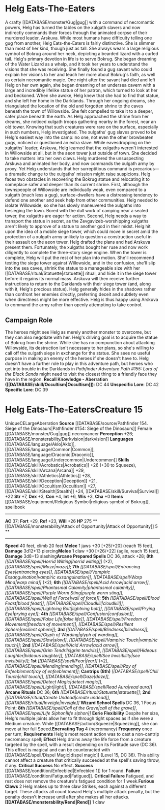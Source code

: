 ﻿---
ac: '37'
alignment: CE
all_resistance: null
burrow_speed: null
charisma: '+0'
climb_speed: '20'
constitution: '+4'
creature_ability:
- Attack of Opportunity
- Eerie Flexibility
- Enervating Tug
- Furious Claws
- Rend
creature_family: null
dexterity: '+3'
element: null
fly_speed: null
fortitude: '+29'
hardness: null
hp: '275'
id: '2125'
immunity: null
intelligence: '+6'
land_speed: '40'
language:
- '[[DATABASE/language/Aklo|Aklo]]'
- '[[DATABASE/language/Common|Common]]'
- '[[DATABASE/language/Draconic|Draconic]]'
- '[[DATABASE/language/Undercommon|Undercommon]]'
level: '15'
max_speed: '40'
name: Helg Eats-The-Eaters
perception: '+26'
rarity: Unique
reflex: '+23'
resistance: null
rus_type_level: null
school: null
sense:
- '[[DATABASE/monsterability/Darkvision|darkvision]]'
size: Large
skill:
- '[[DATABASE/skill/Acrobatics|Acrobatics]] +26'
- '[[DATABASE/skill/Arcana|Arcana]] +29'
- '[[DATABASE/skill/Athletics|Athletics]] +28'
- '[[DATABASE/skill/Deception|Deception]] +21'
- '[[DATABASE/skill/Occultism|Occultism]] +27'
- '[[DATABASE/skill/Stealth|Stealth]] +24'
- '[[DATABASE/skill/Survival|Survival]] +22'
source: '[[DATABASE/source/Pathfinder 154. Siege of the Dinosaurs|Pathfinder #154:
  Siege of the Dinosaurs]]'
speed:
- 40 feet
- climb 20 feet
spell:
- '[[DATABASE/spell/Acid Arrow|Acid Arrow]]'
- '[[DATABASE/spell/Blindness|Blindness]]'
- '[[DATABASE/spell/Blood Feast|Blood Feast]]'
- '[[DATABASE/spell/Call of the Grave|Call of the Grave]]'
- '[[DATABASE/spell/Chill Touch|Chill Touch]]'
- '[[DATABASE/spell/Cloudkill|Cloudkill]]'
- '[[DATABASE/spell/Confusion|Confusion]]'
- '[[DATABASE/spell/Daze|Daze]]'
- '[[DATABASE/spell/Detect Magic|Detect Magic]]'
- '[[DATABASE/spell/Entrancing Eyes|Entrancing Eyes]]'
- '[[DATABASE/spell/False Life|False Life]]'
- '[[DATABASE/spell/Fear|Fear]]'
- '[[DATABASE/spell/Freedom of Movement|Freedom of Movement]]'
- '[[DATABASE/spell/Glyph of Warding|Glyph of Warding]]'
- '[[DATABASE/spell/Grim Tendrils|Grim Tendrils]]'
- '[[DATABASE/spell/Hideous Laughter|Hideous Laughter]]'
- '[[DATABASE/spell/Horrid Wilting|Horrid Wilting]]'
- '[[DATABASE/spell/Life Siphon|Life Siphon]]'
- '[[DATABASE/spell/Light|Light]]'
- '[[DATABASE/spell/Lightning Bolt|LightningBolt]]'
- '[[DATABASE/spell/Maze|Maze]]'
- '[[DATABASE/spell/Mending|Mending]]'
- '[[DATABASE/spell/Phantasmal Calamity|Phantasmal Calamity]]'
- '[[DATABASE/spell/Prying Eye|Prying Eye]]'
- '[[DATABASE/spell/Purple Worm Sting|Purple Worm Sting]]'
- '[[DATABASE/spell/Ray of Enfeeblement|Ray of Enfeeblement]]'
- '[[DATABASE/spell/Read Aura|Read Aura]]'
- '[[DATABASE/spell/Resilient Sphere|Resilient Sphere]]'
- '[[DATABASE/spell/See Invisibility|See Invisibility]]'
- '[[DATABASE/spell/Slow|Slow]]'
- '[[DATABASE/spell/Vampiric Exsanguination|VampiricExsanguination]]'
- '[[DATABASE/spell/Vampiric Touch|Vampiric Touch]]'
- '[[DATABASE/spell/Wall of Force|Wall of Force]]'
- '[[DATABASE/spell/Warp Mind|Warp Mind]]'
strength: '+7'
strength_req: '7'
strongest_save:
- Fortitude
swim_speed: null
trait:
- '[[DATABASE/trait/Aberration|Aberration]]'
- '[[DATABASE/trait/Unique|Unique]]'
type: Creature
vision: Darkvision
weakest_save:
- Reflex
weakness: null
will: '+26'
wisdom: '+3'

---
# Helg Eats-The-Eaters

A crafty [[DATABASE/monster/Gug|gug]] with a command of necromantic powers, Helg has turned the tables on the xulgath slavers and now indirectly commands their forces through the animated corpse of their murdered leader, Arskuva. 
 While most humans have difficulty telling one gug from another, Helg Eats-the-Eaters is fairly distinctive. She is slimmer than most of her kind, though just as tall. She always wears a large religious symbol of Bokrug around her neck, depicting a bearded lizard with a curled tail.
 Helg's primary devotion in life is to serve Bokrug. She began dreaming of the Water Lizard as a whelp, and it took her years to understand the visions that she was receiving. She finally found a gug savant who could explain her visions to her and teach her more about Bokrug's faith, as well as certain necromantic magic. One night after the savant had died and left Helg on her own again, she began dreaming of an undersea cavern with a large and incredibly lifelike statue of her patron, which turned to look at her and beckoned. When she awoke, Helg knew that she had to find that statue, and she left her home in the Darklands. Through her ongoing dreams, she triangulated the location of the old and forgotten shrine to the caves beneath the town of Willowside. She felt compelled to take it to a deeper, safer place beneath the earth.
 As Helg approached the shrine from her dreams, she noticed xulgath troops gathering nearby in the forest, near an old tower. Knowing that such creatures were rare on the surface, especially in such numbers, Helg investigated. The xulgaths' gug slaves proved to be Helg's easiest way into the camp: no one, not even the other browbeaten gugs, noticed or questioned an extra slave. While eavesdropping on the xulgaths' leader, Arskuva, Helg learned that the xulgaths weren't interested in Willowside at all, but in the aeon tower just outside of town. She decided to take matters into her own claws.
 Helg murdered the unsuspecting Arskuva and animated her body, and now commands the xulgath army by proxy. Yet Helg understands that her surreptitious command is precarious—a dramatic change to the xulgaths' mission might raise suspicions.
 Helg faces two obstacles in recovering the Bokrug statue and relocating it to someplace safer and deeper than its current shrine. First, although the townspeople of Willowside are individually weak, even compared to a xulgath (much less a gug), surface-dwellers have a distressing tendency to defend one another and seek help from other communities. Helg needed to isolate Willowside, so she has slowly maneuvered the xulgaths into besieging the town. Bored with the dull work of camping near a sealed tower, the xulgaths are eager for action.
 Second, Helg needs a way to transport the statue in secret, as the Zevgavizeb-worshipping xulgaths aren't likely to approve of a statue to another god in their midst. Helg hit upon the idea of a mobile siege tower, which could move in secret amid the protection of a xulgath army unlikely to question a construction useful in their assault on the aeon tower. Helg drafted the plans and had Arskuva present them. Fortunately, the xulgaths bought her ruse and now work diligently to complete the three-story siege engine.
 When the tower is complete, Helg will put the rest of her plan into motion. She'll recommend testing the siege tower against Willowside, and in the confusion, she'll slip into the sea caves, shrink the statue to a manageable size with her [[DATABASE/ritual/Statuette|statuette]] ritual, and hide it in the siege tower before it regains its normal mass. Arskuva will then receive further instructions to return to the Darklands with their siege tower (and, along with it, Helg's precious statue).
 Helg generally hides in the shadows rather than confront her enemies directly, preferring deceit and subtlety even when directness might be more effective. Helg is thus happy using Arskuva to command the army rather than openly attempting to take control.

## Campaign Role

The heroes might see Helg as merely another monster to overcome, but they can also negotiate with her. Helg's driving goal is to acquire the statue of Bokrug from the shrine. While she has no compunction about attacking Willowside, its destruction isn't necessary to her plans, so she's willing to call off the xulgath siege in exchange for the statue. She sees no useful purpose in making an enemy of the heroes if she doesn't have to. Helg doesn't have a further role to play in this adventure path, but heroes who get into trouble in the Darklands in _Pathfinder Adventure Path #155: Lord of the Black Sands_ might need to visit the closest thing to a friendly face they have in the region.
**Recall Knowledge - Aberration ([[DATABASE/skill/Occultism|Occultism]])**: DC 44
**Unspecific Lore**: DC 42
**Specific Lore**: DC 39

# Helg Eats-The-Eaters<span class="item-type">Creature 15</span>

<span class="trait-unique item-trait">Unique</span><span class="trait-alignment item-trait">CE</span><span class="trait-size item-trait">Large</span><span class="item-trait">Aberration</span>
**Source** [[DATABASE/source/Pathfinder 154. Siege of the Dinosaurs|Pathfinder #154: Siege of the Dinosaurs]]
Female [[DATABASE/monster/Gug|gug]] necromancer
**Perception** +26; [[DATABASE/monsterability/Darkvision|darkvision]]
**Languages** [[DATABASE/language/Aklo|Aklo]], [[DATABASE/language/Common|Common]], [[DATABASE/language/Draconic|Draconic]], [[DATABASE/language/Undercommon|Undercommon]]
**Skills** [[DATABASE/skill/Acrobatics|Acrobatics]] +26 (+30 to Squeeze), [[DATABASE/skill/Arcana|Arcana]] +29, [[DATABASE/skill/Athletics|Athletics]] +28, [[DATABASE/skill/Deception|Deception]] +21, [[DATABASE/skill/Occultism|Occultism]] +27, [[DATABASE/skill/Stealth|Stealth]] +24, [[DATABASE/skill/Survival|Survival]] +22
**Str** +7, **Dex** +3, **Con** +4, **Int** +6, **Wis** +3, **Cha** +0
**Items** [[DATABASE/equipment/Religious Symbol|religious symbol of Bokrug]], spellbook

---
**AC** 37; **Fort** +29, **Ref** +23, **Will** +26
**HP** 275
<span class="in-box-ability">**[[DATABASE/monsterability/Attack of Opportunity|Attack of Opportunity]] <span class="action-icon">5</span> ** </span>

---
**Speed** 40 feet, climb 20 feet
<span class="in-box-ability">**Melee** <span class="action-icon">1</span> jaws +30 [+25/+20] (reach 15 feet), **Damage** 3d12+13 piercing</span><span class="in-box-ability">**Melee** <span class="action-icon">1</span> claw +30 [+26/+22] (agile, reach 15 feet), **Damage** 3d8+13 slashing</span>**Arcane Prepared Spells** DC 36, attack +28; **8th** _[[DATABASE/spell/Horrid Wilting|horrid wilting]]_ (×2), _[[DATABASE/spell/Maze|maze]]_; **7th** _[[DATABASE/spell/Entrancing Eyes|entrancing eyes]]_, _[[DATABASE/spell/Vampiric Exsanguination|vampiric exsanguination]]_, _[[DATABASE/spell/Warp Mind|warp mind]]_ (×2); **6th** _[[DATABASE/spell/Acid Arrow|acid arrow]]_, _[[DATABASE/spell/Phantasmal Calamity|phantasmal calamity]]_, _[[DATABASE/spell/Purple Worm Sting|purple worm sting]]_, _[[DATABASE/spell/Wall of Force|wall of force]]_; **5th** _[[DATABASE/spell/Blood Feast|blood feast]]_, _[[DATABASE/spell/Cloudkill|cloudkill]]_, _[[DATABASE/spell/Lightning Bolt|lightning bolt]]_, _[[DATABASE/spell/Prying Eye|prying eye]]_; **4th** _[[DATABASE/spell/Confusion|confusion]]_, _[[DATABASE/spell/False Life|false life]]_, _[[DATABASE/spell/Freedom of Movement|freedom of movement]]_, _[[DATABASE/spell/Resilient Sphere|resilient sphere]]_; **3rd** _[[DATABASE/spell/Blindness|blindness]]_, _[[DATABASE/spell/Glyph of Warding|glyph of warding]]_, _[[DATABASE/spell/Slow|slow]]_, _[[DATABASE/spell/Vampiric Touch|vampiric touch]]_; **2nd** _[[DATABASE/spell/Acid Arrow|acid arrow]]_, _[[DATABASE/spell/Grim Tendrils|grim tendrils]]_, _[[DATABASE/spell/Hideous Laughter|hideous laughter]]_, _[[DATABASE/spell/See Invisibility|see invisibility]]_; **1st** _[[DATABASE/spell/Fear|fear]]_ (×2), _[[DATABASE/spell/Mending|mending]]_, _[[DATABASE/spell/Ray of Enfeeblement|ray of enfeeblement]]_; **Cantrips** **(8th)** _[[DATABASE/spell/Chill Touch|chill touch]]_, _[[DATABASE/spell/Daze|daze]]_, _[[DATABASE/spell/Detect Magic|detect magic]]_, _[[DATABASE/spell/Light|light]]_, _[[DATABASE/spell/Read Aura|read aura]]_
**Arcane Rituals** DC 36; **6th** _[[DATABASE/ritual/Statuette|statuette]]_; **2nd** _[[DATABASE/ritual/Create Undead|create undead]]_, _[[DATABASE/ritual/Inveigle|inveigle]]_
**Wizard School Spells** DC 36, 1 Focus Point; **8th** _[[DATABASE/spell/Call of the Grave|call of the grave]]_, _[[DATABASE/spell/Life Siphon|life siphon]]_
<span class="in-box-ability">**Eerie Flexibility** Despite her size, Helg's multiple joints allow her to fit through tight spaces as if she were a Medium creature. While [[DATABASE/action/Squeeze|Squeezing]], she can move at her full Speed.</span><span class="in-box-ability">**Enervating Tug** <span class="action-icon">4</span> (necromancy) **Frequency** once per turn; **Requirements** Helg's most recent action was to cast a non-cantrip necromancy spell; **Effect** Helg drains away the life force from a creature targeted by the spell, with a result depending on its Fortitude save (DC 36). This effect is magical and can be counteracted with [[DATABASE/spell/Dispel Magic|dispel magic]] (Level 15, DC 36). This ability cannot affect a creature that critically succeeded at the spell's saving throw, if any.
 **Critical Success** No effect. 
**Success** [[DATABASE/condition/Enfeebled|Enfeebled 1]] for 1 round. 
**Failure** [[DATABASE/condition/Fatigued|Fatigued]]. 
**Critical Failure** Fatigued, and rest does not remove the creature's fatigued condition for 1 week.</span><span class="in-box-ability">**Furious Claws** <span class="action-icon">2</span> Helg makes up to three claw Strikes, each against a different target. These attacks all count toward Helg's multiple attack penalty, but the penalty doesn't increase until after she makes all her attacks.</span><span class="in-box-ability">**[[DATABASE/monsterability/Rend|Rend]]** <span class="action-icon">1</span> claw</span>